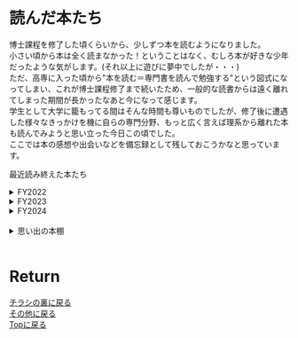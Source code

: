<!-- Google tag (gtag.js) -->
<script async src="https://www.googletagmanager.com/gtag/js?id=G-8P412RLRC8"></script>
<script>
  window.dataLayer = window.dataLayer || [];
  function gtag(){dataLayer.push(arguments);}
  gtag('js', new Date());

  gtag('config', 'G-8P412RLRC8');
</script>

# 読んだ本たち

博士課程を修了した頃くらいから、少しずつ本を読むようになりました。<br>
小さい頃から本は全く読まなかった！ということはなく、むしろ本が好きな少年だったような気がします。(それ以上に遊びに夢中でしたが・・・)<br>
ただ、高専に入った頃から"本を読む＝専門書を読んで勉強する"という図式になってしまい、これが博士課程修了まで続いたため、一般的な読書からは遠く離れてしまった期間が長かったなあと今になって感じます。<br>
学生として大学に籠もってる間はそんな時間も尊いものでしたが、修了後に遭遇した様々なきっかけを機に自らの専門分野、もっと広く言えば理系から離れた本も読んでみようと思い立った今日この頃でした。
<br>
ここでは本の感想や出会いなどを備忘録として残しておこうかなと思っています。
<br>

最近読み終えた本たち
<details>
<summary>FY2022</summary>
<a href="./book/bochan.html" target="_self">坊っちゃん</a><br>
老人と海<br>
<a href="./book/sin.html" target="_self">罪と罰</a><br>
Die with zero<br>
</details>

<details>
<summary>FY2023</summary>
<a href="./book/yohaku.html" target="_self">ロシア語の余白の余白</a><br>
ロシア語だけの青春<br>
早すぎた男 南部陽一郎物語<br>
ことばと思考<br>
無限の天才―夭逝の数学者・ラマヌジャン<br>
言語哲学がはじまる<br>
マヤ文明の謎<br>
外国語の遊園地<br>
<a href="./book/israel.html" target="_self">イスラエル 人類史上最もやっかいな問題</a><br>
ご冗談でしょう, ファインマンさん<br>
チョムスキー<br>
現象学<br>
もっとにぎやかな外国語の世界<br>
量子力学と私<br>
ロウソクの科学<br>
言語起源論-旋律と音楽的模倣について-<br>
魏志倭人伝<br>
動物農場<br>
言語の本質<br>
<a href="./book/coffee.html" target="_self">珈琲店タレーランの事件簿</a><br>
さよならドビュッシー<br>
おやすみラフマニノフ<br>
船を編む<br>
</details>

<details>
<summary>FY2024</summary>
甲賀忍法帖<br>
現代暗号入門<br>
社会契約論<br>
北欧の神話<br>
なぜ働いていると本が読めなくなるのか<br>
若きウェルテルの悩み<br>
アファンタジア:イメージのない世界で生きる<br>
目の見えない人は世界をどう見ているのか<br>
翻訳教室 ―はじめの一歩<br>
ヒトコブラクダ層戦争<br>
1984<br>
Steins;Gate<br>
言語が違えば、世界が違って見えるわけ<br>
数学者の思案<br>
アヒルと鴨のコインロッカー<br>
鴨川ホルモー<br>
ヘルマン・ヘッセ エッセイ全集 第7巻<br>
悟浄出立<br>
貧困の文化<br>
タタール人の砂漠<br>
ノルウェイの森<br>
夜は短し歩けよ乙女<br>
プロジェクト・ヘイル・メアリー<br>
とっぴんぱらりの風太郎<br>
プリンセス・トヨトミ<br>
数の発明<br>
Back to the future<br>
ことばと文化<br>
鹿男あをによし<br>
四畳半神話大系<br>
ぼくはイエローでホワイトで、ちょっとブルー<br>
最後の秘境 東京藝大<br>
音楽と音楽家<br>
謎の独立国家ソマリランド<br>
攻殻機動隊SAC 虚無回路<br>
攻殻機動隊SAC 眠り男の棺<br>
ジョン・ロールズ<br>
十頁だけ読んでごらんなさい。十頁たって飽いたらこの本を捨てて下さって宜しい。<br>
世にも奇妙なマラソン大会<br>
ルワンダ中央銀行総裁日記<br>
言語学の教室<br>
べらぼうくん<br>
台所から北京が見える<br>
フィンランド語は猫の言葉
</details>
<br>

<details>
<summary>思い出の本棚</summary>

(昔読んだ本で、記憶や印象に残っているものたち)<br>
<a href="./book/3gokushi_blue.html" target="_self">三国志</a><br>
<!-- 三国志2<br> -->
信長私記<br>
ライトノベルたち<br>
DDD<br>
Newton 2008年12月号<br>
キッテル固体物理学<br>
基礎物理学演習, 明解演習微分積分<br>
電子スピン共鳴<br>
<!-- <a href="./book/3gokushi_blue.html" target="_self">三国志2</a><br>
<a href="./book/3gokushi_blue.html" target="_self">信長私記</a><br>
<a href="./book/3gokushi_blue.html" target="_self">ライトノベルたち</a><br>
<a href="./book/3gokushi_blue.html" target="_self">DDD</a><br>
<a href="./book/3gokushi_blue.html" target="_self">ニュートン特別号</a><br>
<a href="./book/3gokushi_blue.html" target="_self">キッテル固体物理学</a><br>
<a href="./book/3gokushi_blue.html" target="_self">基礎物理学演習</a><br>
<a href="./book/3gokushi_blue.html" target="_self">明快演習 微分積分</a><br>
<a href="./book/3gokushi_blue.html" target="_self">電子スピン共鳴</a><br> -->
</details>
<br>


# Return
[チラシの裏に戻る](./zakki.md)<br>
[その他に戻る](../others.md)<br>
[Topに戻る](https://motoyashinozaki.github.io/minidora/)